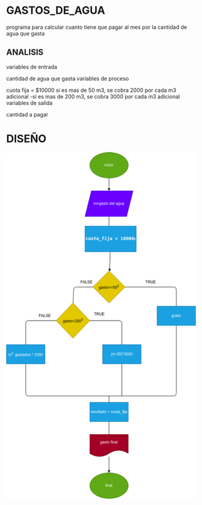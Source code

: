 # GASTOS_DE_AGUA
programa para calcular cuanto tiene que pagar al mes por la cantidad de agua que gasta

## ANALISIS
variables de entrada

cantidad de agua que gasta
variables de proceso

cuota fija = $10000
si es mas de 50 m3, se cobra 2000 por cada m3 adicional -si es mas de 200 m3, se cobra 3000 por cada m3 adicional
variables de salida

cantidad a pagar
# DISEÑO
![Diagrama de flujo](diagrama.png "diagrama de flujo")